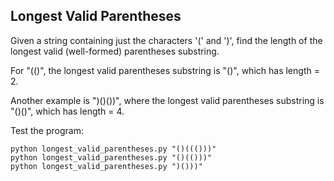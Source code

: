 ## Longest Valid Parentheses


Given a string containing just the characters '(' and ')', find the length of the longest valid (well-formed) parentheses substring.

For "(()", the longest valid parentheses substring is "()", which has length = 2.

Another example is ")()())", where the longest valid parentheses substring is "()()", which has length = 4.


Test the program:
```
python longest_valid_parentheses.py "()((()))"
python longest_valid_parentheses.py "()(()))"
python longest_valid_parentheses.py ")()))"
```

